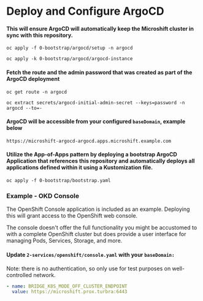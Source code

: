 # Deploy and Configure ArgoCD
#### This will ensure ArgoCD will automatically keep the Microshift cluster in sync with this repository.
`oc apply -f 0-bootstrap/argocd/setup -n argocd`

`oc apply -k 0-bootstrap/argocd/argocd-instance`


#### Fetch the route and the admin password that was created as part of the ArgoCD deployment
`oc get route -n argocd`

`oc extract secrets/argocd-initial-admin-secret --keys=password -n argocd --to=-`

#### ArgoCD will be accessible from your configured `baseDomain`, example below

`https://microshift-argocd-argocd.apps.microshift.example.com`

#### Utilize the App-of-Apps pattern by deploying a bootstrap ArgoCD Application that references this repository and automatically deploys all applications defined within it using a Kustomization file.

`oc apply -f 0-bootstrap/bootstrap.yaml`

### Example - OKD Console
The OpenShift Console application is included as an example. Deploying this will grant access to the OpenShift web console.

The console doesn't offer the full functionality you might be accustomed to with a complete OpenShift cluster but does provide a user interface for managing Pods, Services, Storage, and more.

#### Update `2-services/openshift/console.yaml` with your `baseDomain:`
Note: there is no authentication, so only use for test purposes on well-controlled network.

```yaml
- name: BRIDGE_K8S_MODE_OFF_CLUSTER_ENDPOINT
  value: https://microshift.prox.turbra:6443
```